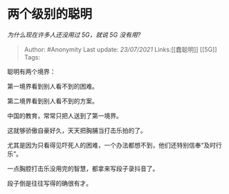 # 两个级别的聪明
*为什么现在许多人还没用过 5G，就说 5G 没有用?*

> Author: #Anonymity
> Last update: *23/07/2021* 
> Links:[[蠢聪明]] [[5G]]
> Tags:  

 
聪明有两个境界：

第一境界看到别人看不到的困难。

第二境界看到别人看不到的方案。

中国的教育，常常只把人送到了第一境界。

这就够骄傲自豪好久，天天把胸脯当打击乐拍的了。

尤其是因为只看得见吓死人的困难，一个办法都想不到，他们还特别信奉“及时行乐”。

一点胸腔打击乐没用完的智慧，都拿来写段子录抖音了。

段子倒是往往写得的确很有才。



